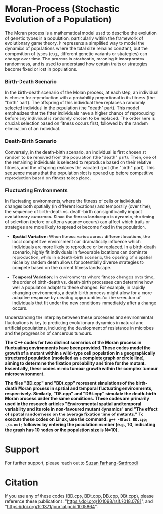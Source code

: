 # Moran-Process (Stochastic Evolution of a Population)
The Moran process is a mathematical model used to describe the evolution of genetic types in a population, particularly within the framework of evolutionary game theory. It represents a simplified way to model the dynamics of populations where the total size remains constant, but the composition of types (e.g., different genetic variants or strategies) can change over time. The process is stochastic, meaning it incorporates randomness, and is used to understand how certain traits or strategies become fixed or lost in populations.

### Birth-Death Scenario

In the birth-death scenario of the Moran process, at each step, an individual is chosen for reproduction with a probability proportional to its fitness (the "birth" part). The offspring of this individual then replaces a randomly selected individual in the population (the "death" part). This model emphasizes that the fitter individuals have a higher chance of reproducing before any individual is randomly chosen to be replaced. The order here is crucial: selection based on fitness occurs first, followed by the random elimination of an individual.

### Death-Birth Scenario

Conversely, in the death-birth scenario, an individual is first chosen at random to be removed from the population (the "death" part). Then, one of the remaining individuals is selected to reproduce based on their relative fitness, and the offspring replaces the vacated spot (the "birth" part). This sequence means that the population slot is opened up before competitive reproduction based on fitness takes place.

### Fluctuating Environments

In fluctuating environments, where the fitness of cells or individuals changes both spatially (in different locations) and temporally (over time), the sequence of birth-death vs. death-birth can significantly impact evolutionary outcomes. Since the fitness landscape is dynamic, the timing of selection (before or after a vacancy occurs) can affect which traits or strategies are more likely to spread or become fixed in the population.

- **Spatial Variation**: When fitness varies across different locations, the local competitive environment can dramatically influence which individuals are more likely to reproduce or be replaced. In a birth-death scenario, highly fit individuals in favourable locations can dominate reproduction, while in a death-birth scenario, the opening of a spatial niche by random death allows for potentially diverse strategies to compete based on the current fitness landscape.

- **Temporal Variation**: In environments where fitness changes over time, the order of birth-death vs. death-birth processes can determine how well a population adapts to these changes. For example, in rapidly changing environments, a death-birth process might allow for a more adaptive response by creating opportunities for the selection of individuals that fit under the new conditions immediately after a change occurs.

Understanding the interplay between these processes and environmental fluctuations is key to predicting evolutionary dynamics in natural and artificial populations, including the development of resistance in microbes and the progression of cancerous tumours.

**The C++ codes for two distinct scenarios of the Moran process in fluctuating environments have been provided. These codes model the growth of a mutant within a wild-type cell population in a geographically structured population (modelled as a complete graph or circle line),  aiming to determine the fixation probability and time for the mutant. Essentially, these codes mimic tumour growth within the complex tumour microenvironment.** 

**The files "BD.cpp" and "BDt.cpp" represent simulations of the birth-death Moran process in spatial and temporal fluctuating environments, respectively. 
Similarly, "DB.cpp" and "DBt.cpp" simulate the death-birth Moran process under the same conditions. 
These codes are primarily used in the research articles "Environmental spatial and temporal variability and its role in non-favoured mutant dynamics" 
and "The effect of spatial randomness on the average fixation time of mutants." 
To execute these codes on Linux, use the command: `g++ -Ofast BD.cpp; ./a.out;` followed by 
entering the population number (e.g., 10, indicating the graph has 10 nodes or the population size is N=10).**

# Support

For further support, please reach out to [Suzan Farhang-Sardroodi](https://www.suzanfarhangsardroodi.com/)

# Citation

If you use any of these codes (BD.cpp, BDt.cpp, DB.cpp, DBt.cpp), please reference these publications: "https://doi.org/10.1098/rsif.2018.0781", and "https://doi.org/10.1371/journal.pcbi.1005864".

